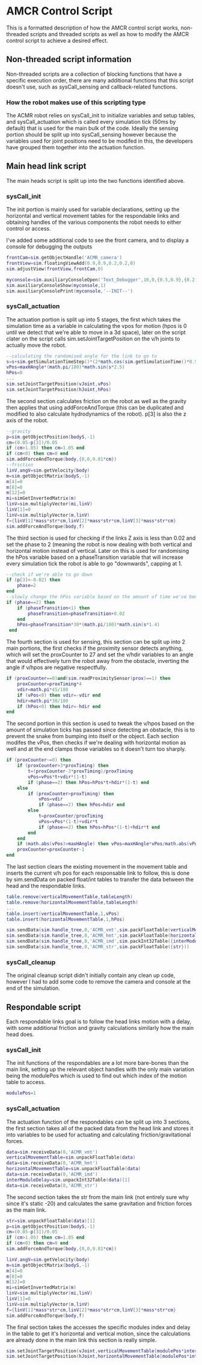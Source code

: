 
# AMCR Control Script
This is a formatted description of how the AMCR control script works, non-threaded scripts and threaded scripts as well as how to modify the AMCR control script to achieve a desired effect.
## Non-threaded script information
Non-threaded scripts are a collection of blocking functions that have a specific execution order, there are many additional functions that this script doesn't use, such as sysCall_sensing and callback-related functions.
### How the robot makes use of this scripting type
The ACMR robot relies on sysCall_init to initialize variables and setup tables, and sysCall_actuation which is called every simulation tick (50ms by default) that is used for the main bulk of the code. Ideally the sensing portion should be split up into sysCall_sensing however because the variables used for joint positions need to be modifed in this, the developers have grouped them together into the actuation function.
## Main head link script
 The main heads script is split up into the two functions identified above.
 ### sysCall_init
 The init portion is mainly used for variable declarations, setting up the horizontal and vertical movement tables for the respondable links and obtaining handles of the various components the robot needs to either control or access.

I've added some additional code to see the front camera, and to display a console for debugging the outputs
```lua
frontCam=sim.getObjectHandle('ACMR_camera')
frontView=sim.floatingViewAdd(0.9,0.9,0.2,0.2,0)
sim.adjustView(frontView,frontCam,0)
```
```lua
myconsole=sim.auxiliaryConsoleOpen('Text_Debugger',10,0,{0.5,0.9},{0.2,0.2},NULL,NULL)
sim.auxiliaryConsoleShow(myconsole,1)
sim.auxiliaryConsolePrint(myconsole,'--INIT--')
```
 ### sysCall_actuation
 The actuation portion is split up into 5 stages, the first which takes the simulation time as a variable in calculating the vpos for motion (hpos is 0 until we detect that we're able to move in a 3d space), later on the script clater on the script calls sim.setJointTargetPosition on the v/h joints to actually move the robot.
 ```lua
 --calculating the randomised angle for the link to go to
 s=s+sim.getSimulationTimeStep()*(2*math.cos(sim.getSimulationTime()*0.5)+0.3)
 vPos=maxHAngle*(math.pi/180)*math.sin(s*2.5)
 hPos=0
...
sim.setJointTargetPosition(vJoint,vPos)
sim.setJointTargetPosition(hJoint,hPos)
 ```
The second section calculates friction on the robot as well as the gravity then applies that using addForceAndTorque (this can be duplicated and modified to also calculate hydrodynamics of the robot).
p[3] is also the z axis of the robot.
```lua
--gravity
p=sim.getObjectPosition(bodyS,-1)
cm=(0.05-p[3])/0.05
if (cm>1.05) then cm=1.05 end
if (cm<0) then cm=0 end
sim.addForceAndTorque(body,{0,0,9.81*cm})
--friction
linV,angV=sim.getVelocity(body)
m=sim.getObjectMatrix(bodyS,-1)
m[4]=0
m[8]=0
m[12]=0
mi=simGetInvertedMatrix(m)
linV=sim.multiplyVector(mi,linV)
linV[1]=0
linV=sim.multiplyVector(m,linV)
f={linV[1]*mass*str*cm,linV[2]*mass*str*cm,linV[3]*mass*str*cm}
sim.addForceAndTorque(body,f)
```
The third section is used for checking if the links Z axis is less than 0.02 and set the phase to 2 (meaning the robot is now dealing with both vertical and horizontal motion instead of vertical. Later on this is used for randomising the hPos variable based on a phaseTransition variable that will increase every simulation tick the robot is able to go "downwards", capping at 1.
```lua
--check if we're able to go down
if (p[3]<-0.02) then
    phase=2
end
--slowly change the hPos variable based on the amount of time we've been able to go down for
if (phase==2) then
    if (phaseTransition<1) then
        phaseTransition=phaseTransition+0.02
    end
    hPos=phaseTransition*30*(math.pi/180)*math.sin(s*1.4)
 end
```
The fourth section is used for sensing, this section can be split up into 2 main portions, the first checks if the proximity sensor detects anything, which will set the proxCounter to 27 and set the v/hdir variables to an angle that would effectively turn the robot away from the obstacle, inverting the angle if v/hpos are negative respectfully. 
```lua
if (proxCounter==0)and(sim.readProximitySensor(prox)==1) then
    proxCounter=proxTiming*4
    vdir=math.pi*45/180
    if (vPos<0) then vdir=-vdir end
    hdir=math.pi*30/180
    if (hPos<0) then hdir=-hdir end
end
```
The second portion in this section is used to tweak the v/hpos based on the amount of simulation ticks has passed since detecting an obstacle, this is to prevent the snake from bumping into itself or the object. Each section modifes the vPos, then checks if we're dealing with horizontal motion as well and at the end clamps those variables so it doesn't turn too sharply.
```lua
if (proxCounter~=0) then
    if (proxCounter>3*proxTiming) then
        t=(proxCounter-3*proxTiming)/proxTiming
        vPos=vPos*t+vdir*(1-t)
        if (phase==2) then hPos=hPos*t+hdir*(1-t) end
    else
        if (proxCounter>proxTiming) then
            vPos=vdir
            if (phase==2) then hPos=hdir end
        else
            t=proxCounter/proxTiming
            vPos=vPos*(1-t)+vdir*t
            if (phase==2) then hPos=hPos*(1-t)+hdir*t end
        end
    end
    if (math.abs(vPos)>maxHAngle) then vPos=maxHAngle*vPos/math.abs(vPos) end
    proxCounter=proxCounter-1
end
```
The last section clears the existing movement in the movement table and inserts the current v/h pos for each responsable link to follow, this is done by sim.sendData on packed float/int tables to transfer the data between the head and the respondable links.
```lua
table.remove(verticalMovementTable,tableLength)
table.remove(horizontalMovementTable,tableLength)
...
table.insert(verticalMovementTable,1,vPos)
table.insert(horizontalMovementTable,1,hPos)

sim.sendData(sim.handle_tree,0,'ACMR_vmt',sim.packFloatTable(verticalMovementTable))
sim.sendData(sim.handle_tree,0,'ACMR_hmt',sim.packFloatTable(horizontalMovementTable))
sim.sendData(sim.handle_tree,0,'ACMR_imd',sim.packInt32Table({interModuleDelay}))
sim.sendData(sim.handle_tree,0,'ACMR_str',sim.packFloatTable({str}))
```
 ### sysCall_cleanup
 The original cleanup script didn't initially contain any clean up code, however I had to add some code to remove the camera and console at the end of the simulation.
## Respondable script
Each respondable links goal is to follow the head links motion with a delay, with some additional friction and gravity calculations similarly how the main head does.
### sysCall_init
The init functions of the respondables are a lot more bare-bones than the main link, setting up the relevant object handles with the only main variation being the modulePos which is used to find out which index of the motion table to access.
```lua
modulePos=1
```
### sysCall_actuation
The actuation function of the respondables can be split up into 3 sections, the first section takes all of the packed data from the head link and stores it into variables to be used for actuating and calculating friction/gravitational forces.
```lua
data=sim.receiveData(0,'ACMR_vmt')
verticalMovementTable=sim.unpackFloatTable(data)
data=sim.receiveData(0,'ACMR_hmt')
horizontalMovementTable=sim.unpackFloatTable(data)
data=sim.receiveData(0,'ACMR_imd')
interModuleDelay=sim.unpackInt32Table(data)[1]
data=sim.receiveData(0,'ACMR_str')
```
The second section takes the str from the main link (not entirely sure why since it's static -20) and calculates the same gravitation and friction forces as the main link.
```lua
str=sim.unpackFloatTable(data)[1]
p=sim.getObjectPosition(bodyS,-1)
cm=(0.05-p[3])/0.05
if (cm>1.05) then cm=1.05 end
if (cm<0) then cm=0 end
sim.addForceAndTorque(body,{0,0,9.81*cm})

linV,angV=sim.getVelocity(body)
m=sim.getObjectMatrix(bodyS,-1)
m[4]=0
m[8]=0
m[12]=0
mi=simGetInvertedMatrix(m)
linV=sim.multiplyVector(mi,linV)
linV[1]=0
linV=sim.multiplyVector(m,linV)
f={linV[1]*mass*str*cm,linV[2]*mass*str*cm,linV[3]*mass*str*cm}
sim.addForceAndTorque(body,f)
```
The final section takes the accesses the specific modules index and delay in the table to get it's horizontal and vertical motion, since the calculations are already done in the main link this section is really simple.
```lua
sim.setJointTargetPosition(vJoint,verticalMovementTable[modulePos*interModuleDelay])
sim.setJointTargetPosition(hJoint,horizontalMovementTable[modulePos*interModuleDelay])
```